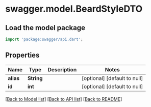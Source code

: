 # swagger.model.BeardStyleDTO

## Load the model package
```dart
import 'package:swagger/api.dart';
```

## Properties
Name | Type | Description | Notes
------------ | ------------- | ------------- | -------------
**alias** | **String** |  | [optional] [default to null]
**id** | **int** |  | [optional] [default to null]

[[Back to Model list]](../README.md#documentation-for-models) [[Back to API list]](../README.md#documentation-for-api-endpoints) [[Back to README]](../README.md)


